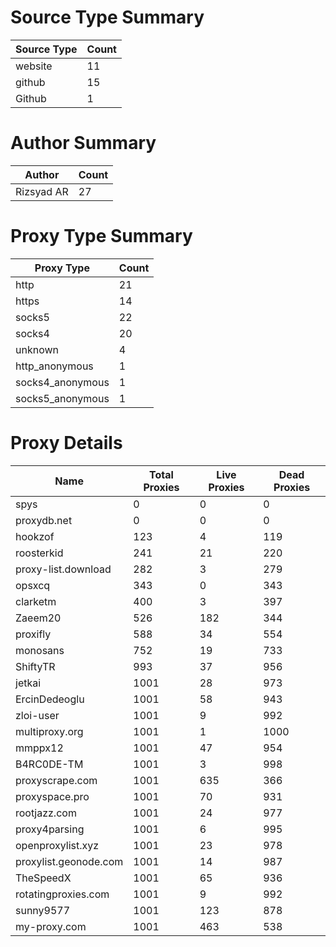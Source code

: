 # Source Type Summary

| Source Type | Count |
|-------------|-------|
| website | 11 |
| github | 15 |
| Github | 1 |


# Author Summary

| Author | Count |
|--------|-------|
| Rizsyad AR | 27 |


# Proxy Type Summary

| Proxy Type | Count |
|------------|-------|
| http | 21 |
| https | 14 |
| socks5 | 22 |
| socks4 | 20 |
| unknown | 4 |
| http_anonymous | 1 |
| socks4_anonymous | 1 |
| socks5_anonymous | 1 |


# Proxy Details

| Name | Total Proxies | Live Proxies | Dead Proxies |
|------|---------------|--------------|---------------|
| spys | 0 | 0 | 0 |
| proxydb.net | 0 | 0 | 0 |
| hookzof | 123 | 4 | 119 |
| roosterkid | 241 | 21 | 220 |
| proxy-list.download | 282 | 3 | 279 |
| opsxcq | 343 | 0 | 343 |
| clarketm | 400 | 3 | 397 |
| Zaeem20 | 526 | 182 | 344 |
| proxifly | 588 | 34 | 554 |
| monosans | 752 | 19 | 733 |
| ShiftyTR | 993 | 37 | 956 |
| jetkai | 1001 | 28 | 973 |
| ErcinDedeoglu | 1001 | 58 | 943 |
| zloi-user | 1001 | 9 | 992 |
| multiproxy.org | 1001 | 1 | 1000 |
| mmppx12 | 1001 | 47 | 954 |
| B4RC0DE-TM | 1001 | 3 | 998 |
| proxyscrape.com | 1001 | 635 | 366 |
| proxyspace.pro | 1001 | 70 | 931 |
| rootjazz.com | 1001 | 24 | 977 |
| proxy4parsing | 1001 | 6 | 995 |
| openproxylist.xyz | 1001 | 23 | 978 |
| proxylist.geonode.com | 1001 | 14 | 987 |
| TheSpeedX | 1001 | 65 | 936 |
| rotatingproxies.com | 1001 | 9 | 992 |
| sunny9577 | 1001 | 123 | 878 |
| my-proxy.com | 1001 | 463 | 538 |
